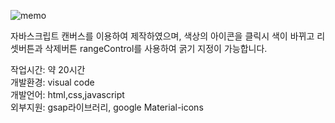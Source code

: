 ![memo](https://user-images.githubusercontent.com/52130444/151510864-59822a22-ffea-4af2-ae54-c75809784f39.gif)

자바스크립트 캔버스를 이용하여 제작하였으며, 색상의 아이콘을 클릭시 색이 바뀌고 리셋버튼과 삭제버튼 rangeControl를 사용하여 굵기 지정이 가능합니다.

작업시간: 약 20시간 <br>
개발환경: visual code <br>
개발언어: html,css,javascript <br>
외부지원: gsap라이브러리, google Material-icons
